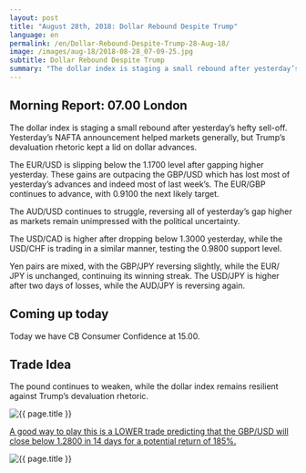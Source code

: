```yaml
---
layout: post
title: "August 28th, 2018: Dollar Rebound Despite Trump"
language: en
permalink: /en/Dollar-Rebound-Despite-Trump-28-Aug-18/
image: /images/aug-18/2018-08-28_07-09-25.jpg
subtitle: Dollar Rebound Despite Trump
summary: "The dollar index is staging a small rebound after yesterday’s hefty sell-off. Yesterday’s NAFTA announcement helped markets generally, but Trump’s devaluation rhetoric kept a lid on dollar advances"
---
```

## Morning Report: 07.00 London

The dollar index is staging a small rebound after yesterday’s hefty sell-off. Yesterday’s NAFTA announcement helped markets generally, but Trump’s devaluation rhetoric kept a lid on dollar advances. 

The EUR/USD is slipping below the 1.1700 level after gapping higher yesterday. These gains are outpacing the GBP/USD which has lost most of yesterday’s advances and indeed most of last week’s. The EUR/GBP continues to advance, with 0.9100 the next likely target. 

The AUD/USD continues to struggle, reversing all of yesterday’s gap higher as markets remain unimpressed with the political uncertainty. 

The USD/CAD is higher after dropping below 1.3000 yesterday, while the USD/CHF is trading in a similar manner, testing the 0.9800 support level. 

Yen pairs are mixed, with the GBP/JPY reversing slightly, while the EUR/ JPY is unchanged, continuing its winning streak. The USD/JPY is higher after two days of losses, while the AUD/JPY is reversing again. 

## Coming up today

Today we have CB Consumer Confidence at 15.00.

## Trade Idea

The pound continues to weaken, while the dollar index remains resilient against Trump’s devaluation rhetoric.

<img class="post-image" src="{{ site.url }}/images/aug-18/2018-08-28_07-09-25.jpg" alt="{{ page.title }}" title="{{ page.title }}">

<a href="%LINK%%?currency=GBP&market=forex&underlying=frxGBPUSD&formname=higherlower&duration_units=d&duration_amount=14&expiry_type=duration&amount=10&amount_type=stake&barrier=1.2800" target="_blank">A good way to play this is a LOWER trade predicting that the GBP/USD will close below 1.2800 in 14 days for a potential return of 185%.</a>

<img class="post-image" src="{{ site.url }}/images/aug-18/2018-08-28_07-11-20.jpg" alt="{{ page.title }}" title="{{ page.title }}">